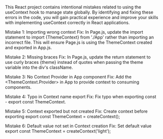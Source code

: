 This React project contains intentional
mistakes related to using the useContext
hook to manage state globally. By
identifying and fixing these errors
in the code, you will gain practical 
experience and improve your skills with
implementing useContext correctly in
React applications.

Mistake 1: Importing wrong context
Fix: In Page.js, update the import
statement to import {ThemeContext} 
from './App' rather than importing
an incorrect file. This will ensure
Page.js is using the ThemeContext 
created and exported in App.js.

Mistake 2: Missing braces
Fix: In Page.js, update the return 
statement to use curly braces {theme} 
instead of quotes when passing the 
theme variable into the div's className.

Mistake 3: No Context Provider
in App component
Fix: Add the <ThemeContext.Provider>
in App to provide context to consuming
components.

Mistake 4: Typo in Context name export
Fix: Fix typo when exporting
const - export const ThemeContext.

Mistake 5: Context exported but
not created
Fix: Create context before exporting
export const ThemeContext = createContext();

Mistake 6: Default value not set in
Context creation
Fix: Set default value
export const ThemeContext = createContext('light');
